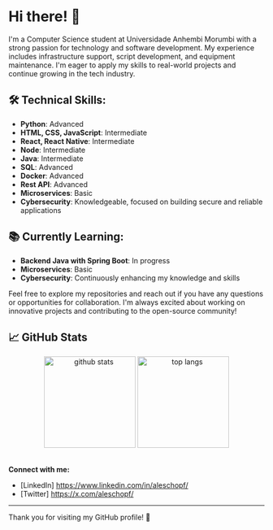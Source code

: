 # Hi there! 👋

I'm a Computer Science student at Universidade Anhembi Morumbi with a strong passion for technology and software development. My experience includes infrastructure support, script development, and equipment maintenance. I'm eager to apply my skills to real-world projects and continue growing in the tech industry.

## 🛠️ **Technical Skills:**
- **Python**: Advanced
- **HTML, CSS, JavaScript**: Intermediate
- **React, React Native**: Intermediate
- **Node**: Intermediate
- **Java**: Intermediate
- **SQL**: Advanced
- **Docker**: Advanced
- **Rest API**: Advanced
- **Microservices**: Basic
- **Cybersecurity**: Knowledgeable, focused on building secure and reliable applications

## 📚 **Currently Learning:**
- **Backend Java with Spring Boot**: In progress
- **Microservices**: Basic
- **Cybersecurity**: Continuously enhancing my knowledge and skills

Feel free to explore my repositories and reach out if you have any questions or opportunities for collaboration. I'm always excited about working on innovative projects and contributing to the open-source community!


## 📈  GitHub Stats

<div align="center">
  <img src="https://github-readme-stats.vercel.app/api?username=aleschopf&show_icons=true&theme=dark" height="180" alt="github stats" />
  <img src="https://github-readme-stats.vercel.app/api/top-langs/?username=aleschopf&layout=compact&theme=dark" height="180" alt="top langs" />
</div><br/>


**Connect with me:**
- [LinkedIn] https://www.linkedin.com/in/aleschopf/
- [Twitter] https://x.com/aleschopf/

---

Thank you for visiting my GitHub profile! 🚀
